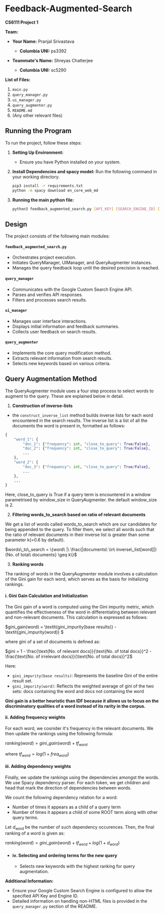# Feedback-Augmented-Search
**CS6111 Project 1**

**Team:**

- **Your Name:** Pranjal Srivastava
  - **Columbia UNI:** ps3392

- **Teammate's Name:** Shreyas Chatterjee
  - **Columbia UNI:** sc5290

**List of Files:**
1. `main.py`
2. `query_manager.py`
3. `ui_manager.py`
4. `query_augmenter.py`
5. `README.md`
6. (Any other relevant files)

## Running the Program

To run the project, follow these steps:

1. **Setting Up Environment:**
   - Ensure you have Python installed on your system.

2. **Install Dependencies and spacy model:**
   Run the following command in your working directory.
    ```bash
    pip3 install -r requirements.txt
    python -m spacy download en_core_web_md

3. **Running the main python file:**
    ```bash
    python3 feedback_augmented_search.py [API_KEY] [SEARCH_ENGINE_ID] [TARGET_PRECISION] [INITIAL_QUERY]


## Design

The project consists of the following main modules:

#### `feedback_augmented_search.py`

- Orchestrates project execution.
- Initiates QueryManager, UIManager, and QueryAugmenter instances.
- Manages the query feedback loop until the desired precision is reached.

#### `query_manager`

- Communicates with the Google Custom Search Engine API.
- Parses and verifies API responses.
- Filters and processes search results.

#### `ui_manager`

- Manages user interface interactions.
- Displays initial information and feedback summaries.
- Collects user feedback on search results.

#### `query_augmenter`

- Implements the core query modification method.
- Extracts relevant information from search results.
- Selects new keywords based on various criteria.


## Query Augmentation Method

The QueryAugmenter module uses a four step process to select words to augment to the query. These are explained below in detail.

1. **Construction of inverse-lists**
-  the `construct_inverse_list` method builds inverse lists for each word encountered in the search results. The inverse list is a list of all the documents the word is present in, formatted as follows:

```python
{
    "word_1": {
        "doc_1": {"frequency": int, "close_to_query": True/False},
        "doc_2": {"frequency": int, "close_to_query": True/False},
        ...
    },
    "word_2": {
        "doc_3": {"frequency": int, "close_to_query": True/False},
        ...
    },
    ...
}
```
Here, close_to_query is True if a query term is encountered in a window parametrised by window_size in QueryAugmenter. the default window_size is 2.

2. **Filtering words_to_search based on ratio of relevant documents**

 We get a list of words called words_to_search which are our candidates for being appended to the query. To filter them, we select all words such that the ratio of relevant documents in their inverse list is greater than some parameter k(=0.6 by default).

$words\_to\_search = \{word\ |\ \frac{|documents\ \in\ inverse\_list[word]|}{No. of total\ documents} \geq k\}$

3. **Ranking words**

The ranking of words in the QueryAugmenter module involves a calculation of the Gini gain for each word, which serves as the basis for initializing rankings.

#### i. Gini Gain Calculation and Initialization

The Gini gain of a word is computed using the Gini impurity metric, which quantifies the effectiveness of the word in differentiating between relevant and non-relevant documents. This calculation is expressed as follows:

$gini\_gain(word) = \textit{gini\_impurity(base results)} - \textit{gini\_impurity(word)} $

where gini of a set of documents is defined as: 

$gini = 1 - \frac{\text{No. of relevant docs}}{\text{No. of total docs}}^2 - \frac{\text{No. of irrelevant docs}}{\text{No. of total docs}}^2$

 Here:
 - `gini_impurity(base results)`: Represents the baseline Gini of the entire result set.
 -  `gini_impurity(word)`: Reflects the weighted average of gini of the two sets: docs containing the word and docs not containing the word

**Gini gain is a better heuristic than IDF because it allows us to focus on the discriminatory qualities of a word instead of its rarity in the corpus.**

#### ii. Adding frequency weights
For each word, we cosnider it's frequency in the relevant documents. We then update the rankings using the following formula:

$ranking(word) = gini\_gain(word) + tf_{word}$ 

where $tf_{word} = log(1+freq_{word})$

#### iii. Adding dependency weights
Finally, we update the rankings using the dependencies amongst the words. We use Spacy dependency parser. For each token, we get children and head that mark the direction of dependencies between words.

We count the following dependency relation for a word:
    
- Number of times it appears as a child of a query term
- Number of times it appears a child of some ROOT term along with other query terms.

Let $d_{word}$ be the number of such dependency occurences. Then, the final ranking of a word is given as:

$ranking(word) = gini\_gain(word) + tf_{word} + log(1+d_{word})$


- #### iv. Selecting and ordering terms for the new query
   - Selects new keywords with the highest ranking for query augmentation.
<!-- 
**Google Custom Search Engine API Key and Engine ID:**
- **API Key:** [Your API Key]
- **Engine ID:** [Your Engine ID] -->

**Additional Information:**
- Ensure your Google Custom Search Engine is configured to allow the specified API Key and Engine ID.
- Detailed information on handling non-HTML files is provided in the `query_manager.py` section of the README.
